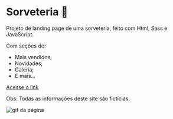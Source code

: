 # Sorveteria 🍦
 
Projeto de landing page de uma sorveteria, feito com Html, Sass e JavaScript.

Com seções de:
- Mais vendidos;
- Novidades;
- Galeria;
- E mais...

[Acesse o link](https://aridsm.github.io/sorveteria/) 

Obs: Todas as informações deste site são fictícias.

![gif da página](https://github.com/aridsm/sorveteria/blob/main/img/page.gif)
